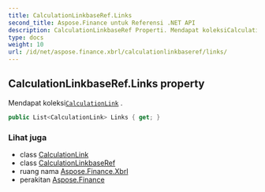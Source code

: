 ```yaml
---
title: CalculationLinkbaseRef.Links
second_title: Aspose.Finance untuk Referensi .NET API
description: CalculationLinkbaseRef Properti. Mendapat koleksiCalculationLink .
type: docs
weight: 10
url: /id/net/aspose.finance.xbrl/calculationlinkbaseref/links/
---
```

## CalculationLinkbaseRef.Links property

Mendapat koleksi[`CalculationLink`](../../calculationlink/) .

```csharp
public List<CalculationLink> Links { get; }
```

### Lihat juga

* class [CalculationLink](../../calculationlink/)
* class [CalculationLinkbaseRef](../)
* ruang nama [Aspose.Finance.Xbrl](../../calculationlinkbaseref/)
* perakitan [Aspose.Finance](../../../)


